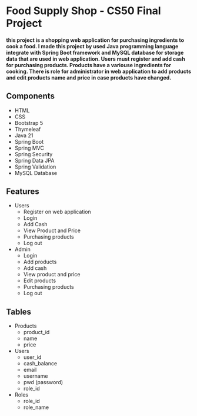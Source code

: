 # Food Supply Shop - CS50 Final Project  
#### this project is a shopping web application for purchasing ingredients to cook a food. I made this project by used Java programming language integrate with Spring Boot framework and MySQL database for storage data that are used in web application. Users must register and add cash for purchasing products. Products have a variouse ingredients for cooking. There is role for administrator in web application to add products and edit products name and price in case products have changed.
## Components
- HTML
- CSS
- Bootstrap 5
- Thymeleaf
- Java 21
- Spring Boot
- Spring MVC
- Spring Security
- Spring Data JPA
- Spring Validation
- MySQL Database
## Features
- Users
    - Register on web application 
    - Login
    - Add Cash
    - View Product and Price
    - Purchasing products
    - Log out
- Admin
    - Login
    - Add products
    - Add cash
    - View product and price
    - Edit products
    - Purchasing products
    - Log out
## Tables
- Products
  - product_id
  - name
  - price
- Users
    - user_id
    - cash_balance
    - email
    - username
    - pwd (password)
    - role_id
- Roles
    - role_id
    - role_name
  

